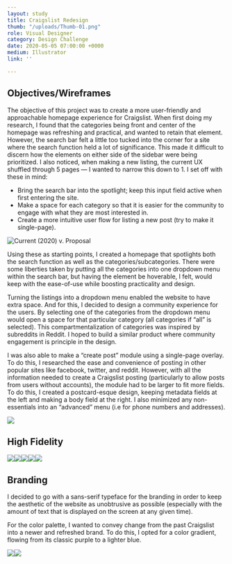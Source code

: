 ```yaml
---
layout: study
title: Craigslist Redesign
thumb: "/uploads/Thumb-01.png"
role: Visual Designer
category: Design Challenge
date: 2020-05-05 07:00:00 +0000
medium: Illustrator
link: ''

---
```

## Objectives/Wireframes

The objective of this project was to create a more user-friendly and approachable homepage experience for Craigslist. When first doing my research, I found that the categories being front and center of the homepage was refreshing and practical, and wanted to retain that element. However, the search bar felt a little too tucked into the corner for a site where the search function held a lot of significance. This made it difficult to discern how the elements on either side of the sidebar were being prioritized. I also noticed, when making a new listing, the current UX shuffled through 5 pages — I wanted to narrow this down to 1. I set off with these in mind:

* Bring the search bar into the spotlight; keep this input field active when first entering the site.
* Make a space for each category so that it is easier for the community to engage with what they are most interested in.
* Create a more intuitive user flow for listing a new post (try to make it single-page).

![Current (2020) v. Proposal](https://eunsoolee.co/uploads/WireframeInitial2-01.png)

Using these as starting points, I created a homepage that spotlights both the search function as well as the categories/subcategories. There were some liberties taken by putting all the categories into one dropdown menu within the search bar, but having the element be hoverable, I felt, would keep with the ease-of-use while boosting practicality and design.

Turning the listings into a dropdown menu enabled the website to have extra space. And for this, I decided to design a community experience for the users. By selecting one of the categories from the dropdown menu would open a space for that particular category (all categories if “all” is selected). This compartmentalization of categories was inspired by subreddits in Reddit. I hoped to build a similar product where community engagement is principle in the design.

I was also able to make a “create post” module using a single-page overlay. To do this, I researched the ease and convenience of posting in other popular sites like facebook, twitter, and reddit. However, with all the information needed to create a Craigslist posting (particularly to allow posts from users without accounts), the module had to be larger to fit more fields. To do this, I created a postcard-esque design, keeping metadata fields at the left and making a body field at the right. I also minimized any non-essentials into an “advanced” menu (i.e for phone numbers and addresses).

![](https://eunsoolee.co/uploads/Untitled-2-01.png)

## High Fidelity

![](https://eunsoolee.co/uploads/Craigslist%20wireframe-05.png)![](https://eunsoolee.co/uploads/Craigslist%20wireframe-08.png)![](https://eunsoolee.co/uploads/Craigslist%20wireframe-06.png)![](https://eunsoolee.co/uploads/Craigslist%20wireframe-09.png)![](https://eunsoolee.co/uploads/Craigslist%20wireframe-07.png)

## Branding

I decided to go with a sans-serif typeface for the branding in order to keep the aesthetic of the website as unobtrusive as possible (especially with the amount of text that is displayed on the screen at any given time).

For the color palette, I wanted to convey change from the past Craigslist into a newer and refreshed brand. To do this, I opted for a color gradient, flowing from its classic purple to a lighter blue.

![](https://eunsoolee.co/uploads/Branding-01.png)![](https://eunsoolee.co/uploads/Branding-02.png)